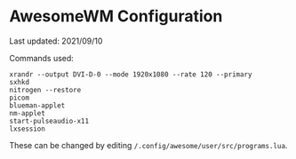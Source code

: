 # AwesomeWM Configuration
Last updated: 2021/09/10

Commands used:

    xrandr --output DVI-D-0 --mode 1920x1080 --rate 120 --primary
    sxhkd
    nitrogen --restore
    picom
    blueman-applet
    nm-applet
    start-pulseaudio-x11
    lxsession
        
These can be changed by editing `/.config/awesome/user/src/programs.lua`.